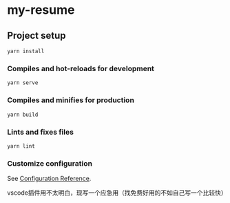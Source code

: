 # my-resume

## Project setup
```
yarn install
```

### Compiles and hot-reloads for development
```
yarn serve
```

### Compiles and minifies for production
```
yarn build
```

### Lints and fixes files
```
yarn lint
```

### Customize configuration
See [Configuration Reference](https://cli.vuejs.org/config/).

vscode插件用不太明白，现写一个应急用（找免费好用的不如自己写一个比较快）
